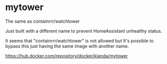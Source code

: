 # mytower
The same as containrrr/watchtower

Just built with a different name to prevent HomeAssistant unhealthy status.

It seems that "containrrr/watchtower" is not allowed but It's possible to bypass this just having the same image with another name.

https://hub.docker.com/repository/docker/kianda/mytower
